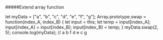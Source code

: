 #####Extend array function

let myData = ["a", "b", "c", "d", "e", "f", "g"];
Array.prototype.swap = function(index_A, index_B) {
let input = this;
let temp = input[index_A];
input[index_A] = input[index_B];
input[index_B] = temp;
}
myData.swap(2, 5);
console.log(myData); // a b f d e c g
